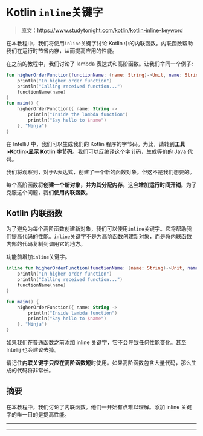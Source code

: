 # Kotlin `inline`关键字

> 原文：<https://www.studytonight.com/kotlin/kotlin-inline-keyword>

在本教程中，我们将使用`inline`关键字讨论 Kotlin 中的内联函数。内联函数帮助我们在运行时节省内存，从而提高应用的性能。

在之前的教程中，我们讨论了 lambda 表达式和高阶函数。让我们举同一个例子:

```kt
fun higherOrderFunction(functionName: (name: String)->Unit, name: String){
    println("In higher order function")
    println("Calling received function...")
    functionName(name)
}
fun main() {
    higherOrderFunction({ name: String ->
        println("Inside the lambda function")
        println("Say hello to $name")
    }, "Ninja")
} 
```

在 IntelliJ 中，我们可以生成我们的 Kotlin 程序的字节码。为此，请转到**工具>Kotlin>显示 Kotlin 字节码**。我们可以反编译这个字节码，生成等价的 Java 代码。

我们将观察到，对于λ表达式，创建了一个新的函数对象。但这不是我们想要的。

每个高阶函数将**创建一个新对象，并为其分配内存**。这会**增加运行时间开销**。为了克服这个问题，我们**使用内联函数**。

## Kotlin 内联函数

为了避免为每个高阶函数创建新对象，我们可以使用`inline`关键字。它将帮助我们提高代码的性能。`inline`关键字不是为高阶函数创建新对象，而是将内联函数内部的代码复制到调用它的地方。

功能前增加`inline`关键字。

```kt
inline fun higherOrderFunction(functionName: (name: String)->Unit, name: String){
    println("In higher order function")
    println("Calling received function...")
    functionName(name)
}

fun main() {
    higherOrderFunction({ name: String ->
        println("Inside lambda function")
        println("Say hello to $name")
    }, "Ninja")
}
```

如果我们在普通函数之前添加 inline 关键字，它不会导致任何性能变化。甚至 Intellij 也会建议去掉。

请记住**内联关键字只应在高阶函数短**时使用。如果高阶函数包含大量代码，那么生成的代码将非常长。

## 摘要

在本教程中，我们讨论了内联函数。他们一开始有点难以理解。添加 inline 关键字的唯一目的是提高性能。

* * *

* * *
